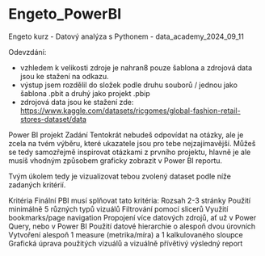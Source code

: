 # Engeto_PowerBI
Engeto kurz - Datový analýza s Pythonem - data_academy_2024_09_11


Odevzdání: 
- vzhledem k velikosti zdroje je nahran8 pouze šablona a zdrojová data jsou ke stažení na odkazu.
- výstup jsem rozdělil do složek podle druhu souborů / jednou jako šablona .pbit a druhý jako projekt .pbip
- zdrojová data jsou ke stažení zde: https://www.kaggle.com/datasets/ricgomes/global-fashion-retail-stores-dataset/data


Power BI projekt
Zadání
Tentokrát nebudeš odpovídat na otázky, ale je zcela na tvém výběru, které ukazatele jsou pro tebe nejzajímavější.
Můžeš se tedy samozřejmě inspirovat otázkami z prvního projektu, hlavně je ale musíš vhodným způsobem graficky zobrazit v Power BI reportu.

Tvým úkolem tedy je vizualizovat tebou zvolený dataset podle níže zadaných kritérií.

Kritéria
Finální PBI musí splňovat tato kritéria:
Rozsah 2-3 stránky
Použití minimálně 5 různých typů vizuálů
Filtrování pomocí slicerů
Využití bookmarks/page navigation
Propojení více datových zdrojů, ať už v Power Query, nebo v Power BI
Použití datové hierarchie o alespoň dvou úrovních
Vytvoření alespoň 1 measure (metrika/míra) a 1 kalkulovaného sloupce
Grafická úprava použitých vizuálů a vizuálně přívětivý výsledný report
